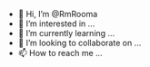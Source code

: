 - 👋 Hi, I’m @RmRooma
- 👀 I’m interested in ...
- 🌱 I’m currently learning ...
- 💞️ I’m looking to collaborate on ...
- 📫 How to reach me ...

<!---
RmRooma/RmRooma is a ✨ special ✨ repository because its `README.md` (this file) appears on your GitHub profile.
You can click the Preview link to take a look at your changes.
--->
